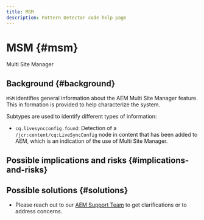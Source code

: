 ```yaml
---
title: MSM
description: Pattern Detector code help page
---
```


# MSM {#msm}

Multi Site Manager

## Background {#background}

`MSM` identifies general information about the AEM Multi Site Manager feature. This in formation is provided to help characterize the system.

Subtypes are used to identify different types of information:

* `cq.livesyncconfig.found`: Detection of a `/jcr:content/cq:LiveSyncConfig` node in content that has been added to AEM, which is an indication of the use of Multi Site Manager.

## Possible implications and risks {#implications-and-risks}


## Possible solutions {#solutions}

* Please reach out to our [AEM Support Team](https://helpx.adobe.com/enterprise/using/support-for-experience-cloud.html) to get clarifications or to address concerns.
